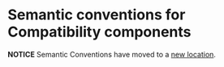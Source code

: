 # Semantic conventions for Compatibility components

**NOTICE** Semantic Conventions have moved to a
[new location](http://github.com/open-telemetry/semantic-conventions).
